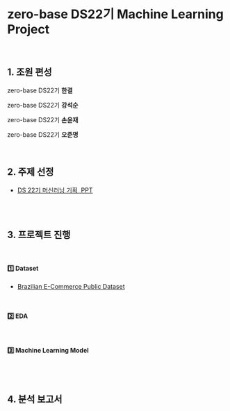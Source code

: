 # zero-base DS22기 Machine Learning Project

</br>

## 1. 조원 편성

zero-base DS22기 __한결__</br>

zero-base DS22기 __강석순__</br>

zero-base DS22기 __손윤재__</br>

zero-base DS22기 __오준명__</br>

</br>

## 2. 주제 선정

- [DS 22기 머신러닝 기획 $~\text{PPT}$](https://docs.google.com/presentation/d/1cWP17Z0Hk-BqAJht9h9aiWBItvariBgw2avSzQKTtkw/edit#slide=id.g2bf15272f22_0_35)


<br></br>

## 3. 프로젝트 진행

</br>

#### 1️⃣ Dataset

- [Brazilian E-Commerce Public Dataset](https://www.kaggle.com/datasets/olistbr/brazilian-ecommerce)



</br>

#### 2️⃣ EDA





</br>

#### 3️⃣ Machine Learning Model




<br></br>

## 4. 분석 보고서


